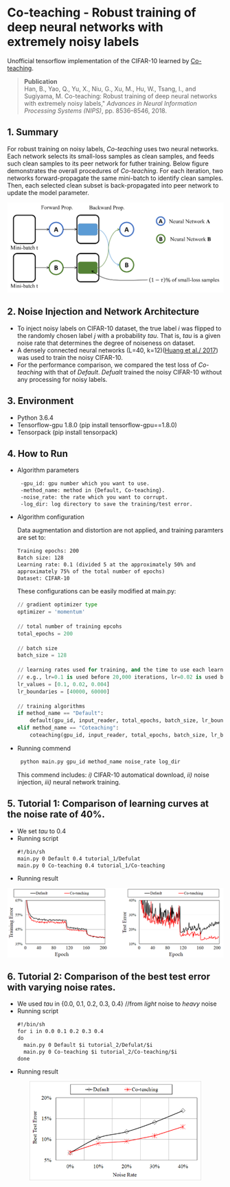 # Co-teaching - Robust training of deep neural networks with extremely noisy labels
Unofficial tensorflow implementation of the CIFAR-10 learned by [Co-teaching](http://papers.nips.cc/paper/8072-co-teaching-robust-training-of-deep-neural-networks-with-extremely-noisy-labels).

> __Publication__ </br>
> Han, B., Yao, Q., Yu, X., Niu, G., Xu, M., Hu, W., Tsang, I.,
and Sugiyama, M. Co-teaching: Robust training of deep
neural networks with extremely noisy labels," *Advances in Neural Information Processing Systems (NIPS)*, pp.
8536–8546, 2018.

## 1. Summary
For robust training on noisy labels, *Co-teaching* uses two neural networks. Each network selects its small-loss samples as clean samples, and feeds such clean samples to its peer network for futher training. Below figure demonstrates the overall procedures of *Co-teaching*. For each iteration, two networks forward-propagate the same mini-batch to identify clean samples. Then, each selected clean subset is back-propagated into peer network to update the model parameter.
<p align="center">
<img src="figures/overview.png " width="650"> 
</p>

## 2. Noise Injection and Network Architecture
- To inject noisy labels on CIFAR-10 dataset, the true label *i* was flipped to the randomly chosen label *j* with a probability *tau*. That is, *tau* is a given noise rate that determines the degree of noiseness on dataset.
- A densely connected neural networks (L=40, k=12)([Huang et al./ 2017](http://openaccess.thecvf.com/content_cvpr_2017/html/Huang_Densely_Connected_Convolutional_CVPR_2017_paper.html)) was used to train the noisy CIFAR-10.
- For the performance comparison, we compared the test loss of *Co-teaching* with that of *Default*. *Defualt* trained the noisy CIFAR-10 without any processing for noisy labels.

## 3. Environment
- Python 3.6.4
- Tensorflow-gpu 1.8.0 (pip install tensorflow-gpu==1.8.0)
- Tensorpack (pip install tensorpack)

## 4. How to Run
- Algorithm parameters
   ```
    -gpu_id: gpu number which you want to use.
    -method_name: method in {Default, Co-teaching}.
    -noise_rate: the rate which you want to corrupt.
    -log_dir: log directory to save the training/test error.
   ```
   
- Algorithm configuration
   
   Data augmentation and distortion are not applied, and training paramters are set to:
   ```
   Training epochs: 200
   Batch size: 128
   Learning rate: 0.1 (divided 5 at the approximately 50% and approximately 75% of the total number of epochs)
   Dataset: CIFAR-10
   ```
   These configurations can be easily modified at main.py:
   ```python
   // gradient optimizer type
   optimizer = 'momentum'
   
   // total number of training epcohs
   total_epochs = 200
   
   // batch size
   batch_size = 128
   
   // learning rates used for training, and the time to use each learning rate.
   // e.g., lr=0.1 is used before 20,000 iterations, lr=0.02 is used before 30,000 iterations, lr=0.04 is used after 30,000 iterations
   lr_values = [0.1, 0.02, 0.004]
   lr_boundaries = [40000, 60000]
   
   // training algorithms
   if method_name == "Default":
       default(gpu_id, input_reader, total_epochs, batch_size, lr_boundaries, lr_values, optimizer, noise_rate, log_dir=log_dir)
   elif method_name == "Coteaching":
       coteaching(gpu_id, input_reader, total_epochs, batch_size, lr_boundaries, lr_values, optimizer, noise_rate, log_dir=log_dir)
   ```
  
   
- Running commend
   ```python
    python main.py gpu_id method_name noise_rate log_dir
   ```
   This commend includes:
   *i)* CIFAR-10 automatical download, 
   *ii)* noise injection, 
   *iii)* neural network training.

## 5. Tutorial 1: Comparison of learning curves at the noise rate of 40%.
- We set *tau* to 0.4
- Running script
   ```shell
   #!/bin/sh
   main.py 0 Default 0.4 tutorial_1/Defulat
   main.py 0 Co-teaching 0.4 tutorial_1/Co-teaching
   ```
- Running result
<p align="center">
<img src="figures/tutorial_1.png " width="650"> 
</p>


## 6. Tutorial 2: Comparison of the best test error with varying noise rates.
- We used *tau* in {0.0, 0.1, 0.2, 0.3, 0.4} //from *light* noise to *heavy* noise
- Running script
   ```shell
   #!/bin/sh
   for i in 0.0 0.1 0.2 0.3 0.4
   do
     main.py 0 Default $i tutorial_2/Defulat/$i
     main.py 0 Co-teaching $i tutorial_2/Co-teaching/$i
   done
   ```
- Running result
<p align="center">
<img src="figures/tutorial_2.png " width="400"> 
</p>

 
